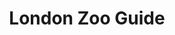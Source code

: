 ---
ref: sol-251-0015
title: "London Zoo Guide"
author_name: ["unknown author"]
publisher: ["The Zoological Society of London"]
year: "y1970"
origin: ["United-Kingdom"]
formats: ["booklet"]
disciplines: ["graphic-design"]
tags:
layout: artifact
status: ["scan"]
published: false
int_published: false
image_count:
date_added: 2023-06-16
batch:
---